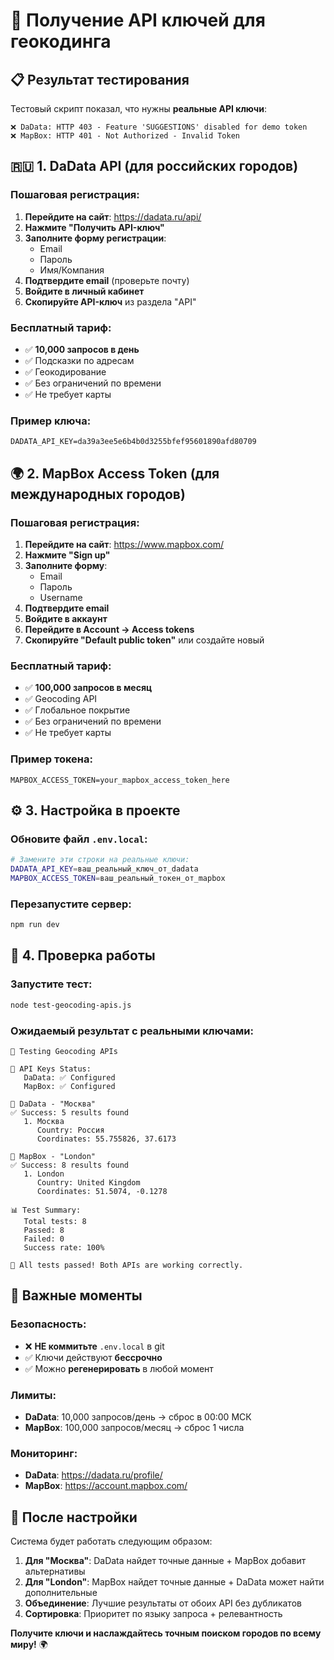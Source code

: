 # 🔑 Получение API ключей для геокодинга

## 📋 Результат тестирования

Тестовый скрипт показал, что нужны **реальные API ключи**:

```
❌ DaData: HTTP 403 - Feature 'SUGGESTIONS' disabled for demo token
❌ MapBox: HTTP 401 - Not Authorized - Invalid Token
```

## 🇷🇺 1. DaData API (для российских городов)

### Пошаговая регистрация:

1. **Перейдите на сайт**: https://dadata.ru/api/
2. **Нажмите "Получить API-ключ"**
3. **Заполните форму регистрации**:
   - Email
   - Пароль
   - Имя/Компания
4. **Подтвердите email** (проверьте почту)
5. **Войдите в личный кабинет**
6. **Скопируйте API-ключ** из раздела "API"

### Бесплатный тариф:
- ✅ **10,000 запросов в день**
- ✅ Подсказки по адресам
- ✅ Геокодирование
- ✅ Без ограничений по времени
- ✅ Не требует карты

### Пример ключа:
```
DADATA_API_KEY=da39a3ee5e6b4b0d3255bfef95601890afd80709
```

## 🌍 2. MapBox Access Token (для международных городов)

### Пошаговая регистрация:

1. **Перейдите на сайт**: https://www.mapbox.com/
2. **Нажмите "Sign up"**
3. **Заполните форму**:
   - Email
   - Пароль
   - Username
4. **Подтвердите email**
5. **Войдите в аккаунт**
6. **Перейдите в Account → Access tokens**
7. **Скопируйте "Default public token"** или создайте новый

### Бесплатный тариф:
- ✅ **100,000 запросов в месяц**
- ✅ Geocoding API
- ✅ Глобальное покрытие
- ✅ Без ограничений по времени
- ✅ Не требует карты

### Пример токена:
```
MAPBOX_ACCESS_TOKEN=your_mapbox_access_token_here
```

## ⚙️ 3. Настройка в проекте

### Обновите файл `.env.local`:

```bash
# Замените эти строки на реальные ключи:
DADATA_API_KEY=ваш_реальный_ключ_от_dadata
MAPBOX_ACCESS_TOKEN=ваш_реальный_токен_от_mapbox
```

### Перезапустите сервер:
```bash
npm run dev
```

## 🧪 4. Проверка работы

### Запустите тест:
```bash
node test-geocoding-apis.js
```

### Ожидаемый результат с реальными ключами:
```
🧪 Testing Geocoding APIs

🔑 API Keys Status:
   DaData: ✅ Configured
   MapBox: ✅ Configured

📍 DaData - "Москва"
✅ Success: 5 results found
   1. Москва
      Country: Россия
      Coordinates: 55.755826, 37.6173

📍 MapBox - "London"  
✅ Success: 8 results found
   1. London
      Country: United Kingdom
      Coordinates: 51.5074, -0.1278

📊 Test Summary:
   Total tests: 8
   Passed: 8
   Failed: 0
   Success rate: 100%

🎉 All tests passed! Both APIs are working correctly.
```

## 🚨 Важные моменты

### Безопасность:
- ❌ **НЕ коммитьте** `.env.local` в git
- ✅ Ключи действуют **бессрочно**
- ✅ Можно **регенерировать** в любой момент

### Лимиты:
- **DaData**: 10,000 запросов/день → сброс в 00:00 МСК
- **MapBox**: 100,000 запросов/месяц → сброс 1 числа

### Мониторинг:
- **DaData**: https://dadata.ru/profile/
- **MapBox**: https://account.mapbox.com/

## 🎯 После настройки

Система будет работать следующим образом:

1. **Для "Москва"**: DaData найдет точные данные + MapBox добавит альтернативы
2. **Для "London"**: MapBox найдет точные данные + DaData может найти дополнительные
3. **Объединение**: Лучшие результаты от обоих API без дубликатов
4. **Сортировка**: Приоритет по языку запроса + релевантность

**Получите ключи и наслаждайтесь точным поиском городов по всему миру!** 🌍
